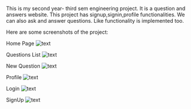 This is my second year- third sem engineering project. It is a question and answers website.
This project has signup,signin,profile functionalities.
We can also ask and answer questions.
Like functionality is implemented too.

Here are some screenshots of the project:

Home Page
![text](https://github.com/rajatshenoy56/qandas/blob/master/media/profile_pics/Home.png)



Questions List
![text](https://github.com/rajatshenoy56/qandas/blob/master/media/profile_pics/QuestionList.png)




New Question
![text](https://github.com/rajatshenoy56/qandas/blob/master/media/profile_pics/Screenshot_2020-04-06_18-21-54.png)




Profile
![text](https://github.com/rajatshenoy56/qandas/blob/master/media/profile_pics/Screenshot_2020-04-06_18-23-08.png)




Login
![text](https://github.com/rajatshenoy56/qandas/blob/master/media/profile_pics/Screenshot_2020-04-06_18-23-32.png)




SignUp
![text](https://github.com/rajatshenoy56/qandas/blob/master/media/profile_pics/iii.png)

